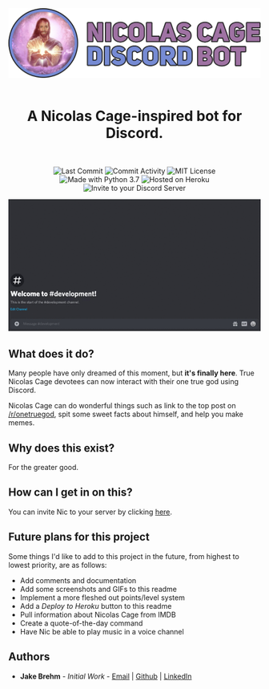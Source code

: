 <div align="center">

  <img src="https://github.com/jakebrehm/cage-discord-bot/blob/master/img/logo.png" alt="Nicolas Cage Discord Bot Logo"/>

  <br>
  <br>

  <h1>A Nicolas Cage-inspired bot for Discord.</h1>

  <br>

  <img src="https://img.shields.io/github/last-commit/jakebrehm/cage-discord-bot?style=for-the-badge&color=violet" alt="Last Commit"></img>
  <img src="https://img.shields.io/github/commit-activity/w/jakebrehm/cage-discord-bot?style=for-the-badge&color=violet" alt="Commit Activity"></img>
  <img src="https://img.shields.io/github/license/jakebrehm/cage-discord-bot?style=for-the-badge&color=violet" alt="MIT License"></img>
  <br>
  <img src="https://img.shields.io/badge/Made%20With-Python%203.7-violet.svg?style=for-the-badge&logo=Python" alt="Made with Python 3.7"></img>
  <img src="https://img.shields.io/badge/Hosted%20on-Heroku-violet?style=for-the-badge&logo=Heroku" alt="Hosted on Heroku"></img>
  <img src="https://img.shields.io/badge/Invite%20to-Discord-violet?style=for-the-badge&logo=Discord" alt="Invite to your Discord Server"></img>

  <img src="https://github.com/jakebrehm/cage-discord-bot/blob/master/img/demo.gif" alt="Nicolas Cage Discord Bot Demo"></img>

</div>

## What does it do?

Many people have only dreamed of this moment, but **it's finally here**. True Nicolas Cage devotees can now interact with their one true god using Discord.

Nicolas Cage can do wonderful things such as link to the top post on [/r/onetruegod](https://www.reddit.com/r/onetruegod), spit some sweet facts about himself, and help you make memes.

## Why does this exist?

For the greater good.

## How can I get in on this?

You can invite Nic to your server by clicking [here](https://discord.com/api/oauth2/authorize?client_id=701461716810072145&permissions=8&scope=bot).

## Future plans for this project

Some things I'd like to add to this project in the future, from highest to lowest priority, are as follows:

- Add comments and documentation
- Add some screenshots and GIFs to this readme
- Implement a more fleshed out points/level system
- Add a *Deploy to Heroku* button to this readme
- Pull information about Nicolas Cage from IMDB
- Create a quote-of-the-day command
- Have Nic be able to play music in a voice channel 

## Authors
- **Jake Brehm** - *Initial Work* - [Email](mailto:mail@jakebrehm.com) | [Github](http://github.com/jakebrehm) | [LinkedIn](http://linkedin.com/in/jacobbrehm)